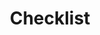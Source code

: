 ---
version: 1
layout: post
lang: en
slug: "checklist"
type: "modal"
title: "Checklist"
published: "true"
category: "mobile"
tags: "mobile"
action:
  - title: "OK"
    link: "close"
  - title: "Cancel"
    link: "home-ready"
checklist:
  - title: "The application will be disguised"
    link: "help-disguise"
  - title: "Review security plan and update trusted contacts regularly"
    link: "help-contacts"
  - title: "Test setting off the alarm to ensure it is working"
    link: "help-test"
  - title: "Ensure sufficient credit on the phone"
    link: "help-credits"
  - title: "Activate GPS (if you want to enable location tracking)"
    link: "help-gps"
  - title: "Charge phone battery to full"
    link: "help-charge"
---